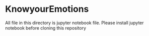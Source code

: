 # KnowyourEmotions
All file in this directory is jupyter notebook file. Please install jupyter notebook before cloning this repository
